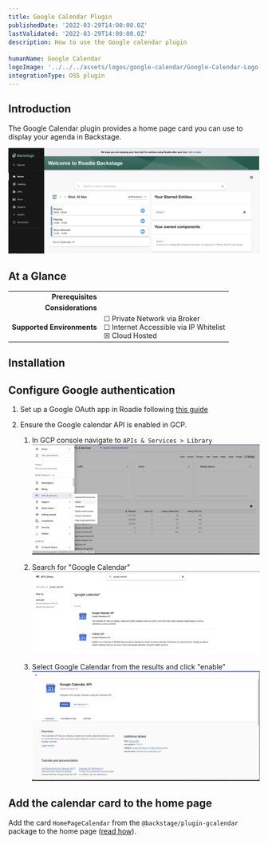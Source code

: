 ```yaml
---
title: Google Calendar Plugin 
publishedDate: '2022-03-29T14:00:00.0Z'
lastValidated: '2022-03-29T14:00:00.0Z'
description: How to use the Google calendar plugin

humanName: Google Calendar
logoImage: '../../../assets/logos/google-calendar/Google-Calendar-Logo-700x394.webp'
integrationType: OSS plugin
---
```


## Introduction

The Google Calendar plugin provides a home page card you can use to display your agenda in Backstage.

![gcp-api-search](./gcalendar-card.webp)

## At a Glance
| | |
|---: | --- |
| **Prerequisites** |  |
| **Considerations** |  |
| **Supported Environments** | ☐ Private Network via Broker <br /> ☐ Internet Accessible via IP Whitelist <br /> ☒ Cloud Hosted |

## Installation

## Configure Google authentication

1. Set up a Google OAuth app in Roadie following [this guide](/docs/integrations/google-oauth-client)

2. Ensure the Google calendar API is enabled in GCP.
   1. In GCP console navigate to `APIs & Services > Library`
   ![gcp-api-library](./gcp-api-library.webp)

   2. Search for "Google Calendar"
   ![gcp-api-search](./gcp-api-search.webp)

   3. Select Google Calendar from the results and click "enable"
   ![gcp-api-search](./gcp-enable-api.webp)

## Add the calendar card to the home page
   
Add the card `HomePageCalendar` from the `@backstage/plugin-gcalendar` package to the home page ([read how](/docs/details/updating-the-ui#updating-the-home-page)).
